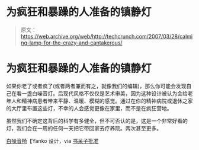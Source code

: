 # 为疯狂和暴躁的人准备的镇静灯

> 原文：<https://web.archive.org/web/http://techcrunch.com/2007/03/28/calming-lamp-for-the-crazy-and-cantakerous/>

# 为疯狂和暴躁的人准备的镇静灯

如果你老了或者疯了(或者两者兼而有之，就像我们的编辑)，那么你可能会发现自己在看一盏白噪音灯。后现代风格不仅仅是艺术审美，因为这种设计被认为会给老年人和精神病患者带来平静、温暖、模糊的感觉。通过在你的精神病院或退休之家的大厅里布置这些灯，不幸的人会感觉更像在家里，而不是在疯狂营地。

虽然我们不确定这背后的科学有多健全，但不可否认的是，这是一个非常好看的灯，我们会在一周的任何一天把它带回家去疗养院。两次甚至更多。

[白噪音椅](https://web.archive.org/web/20201028221532/http://www.yankodesign.com/product_info.php?products_id=1848)【Yanko 设计，via [书呆子批准](https://web.archive.org/web/20201028221532/http://nerdapproved.com/misc-gadgets/white-noise-lamp-soothes-the-eldery-and-the-insane/)